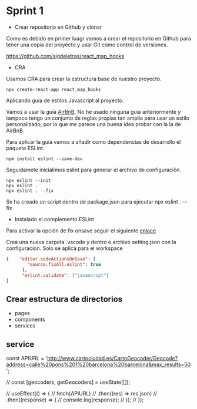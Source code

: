 # Sprint 1

- Crear repositorio en Github y clonar

Como es debido en primer luagr vamos a crear el repositorio en Github para tener una copia del proyecto y usar Git como control de versiones.

https://github.com/sigdeletras/react_map_hooks

- CRA

Usamos CRA para crear la estructura base de nuestro proyecto.


```
npx create-react-app react_map_hooks
```

Aplicando guía de estilos Javascript al proyecto. 

Vamos a usar la guía [AirBnB](https://github.com/airbnb/javascript). No he usado ninguna guia anteriormente y tampoco tengo un conjunto de reglas propias tan amplia para usar un estilo personalizado, por lo que me parece una buena idea probar con la la de AirBnB.

Para aplicar la guía vamos a añadir como dependencias de desarrollo el paquete ESLint.

```
npm install eslint --save-dev
```

Seguidamete inicialimos eslint para generar el archivo de configuración.

```
npx eslint --init
npx eslint .
npx eslint . --fix
```

Se ha creado un script dentro de package.json para ejecutar 
npx eslint . --fix

- Instalado el complemento ESLint


Para activar la opción de fix onsave seguir el siguiente [enlace](https://www.digitalocean.com/community/tutorials/workflow-auto-eslinting#:~:text=If%20you%20have%20the%20ESLint,fixable%20Problems%E2%80%9D%20and%20press%20enter.&text=Beautiful!)

Crea una nueva carpeta .vscode y dentro e archivo setting.json con la configuracion. Solo se aplica para el workspace

```json
{    "editor.codeActionsOnSave": {
        "source.fixAll.eslint": true
      },
      "eslint.validate": ["javascript"]
}
```

## Crear estructura de directorios
- pages
- components
- services

## service

const APIURL = 'http://www.cartociudad.es/CartoGeocoder/Geocode?address=calle%20pons%201%20barcelona%20barcelona&max_results=50';

  // const [geocoders, getGeocoders] = useState([]);

  // useEffect(() => {
  //   fetch(APIURL)
  //     .then((res) => res.json)
  //     .then((response) => {
  //       console.log(response);
  //     });
  // });